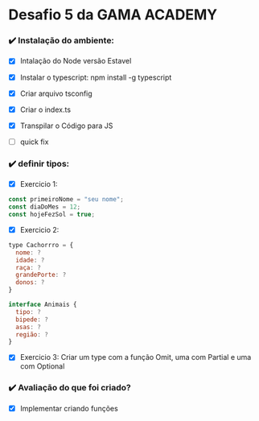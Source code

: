 # Desafio 5 da GAMA ACADEMY


### :heavy_check_mark: Instalação do ambiente:
- [x] Intalação do Node versão Estavel
- [x] Instalar o typescript: npm install -g typescript 
- [x] Criar arquivo tsconfig
- [x] Criar o index.ts
- [x] Transpilar o Código para JS
- [ ] quick fix


### :heavy_check_mark: definir tipos:
- [x] Exercicio 1:
```js
const primeiroNome = "seu nome";
const diaDoMes = 12;
const hojeFezSol = true;
```
- [x] Exercicio 2:
```js
type Cachorrro = {
  nome: ?
  idade: ?
  raça: ?
  grandePorte: ?
  donos: ?
}

interface Animais {
  tipo: ?
  bipede: ?
  asas: ?
  região: ?
}
```

- [x] Exercicio 3:
Criar um type com a função Omit, uma com Partial  e uma com Optional


### :heavy_check_mark: Avaliação do que foi criado?
- [x] Implementar criando funções
